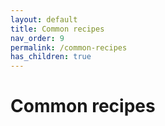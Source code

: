 ```yaml
---
layout: default
title: Common recipes
nav_order: 9
permalink: /common-recipes
has_children: true
---
```


# Common recipes
